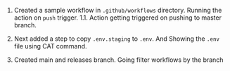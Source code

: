 1. Created a sample workflow in `.github/workflows` directory. Running the action on `push` trigger.
   1.1. Action getting triggered on pushing to master branch.

2. Next added a step to copy `.env.staging` to `.env`. And Showing the `.env` file using CAT command.

3. Created main and releases branch. Going filter workflows by the branch
